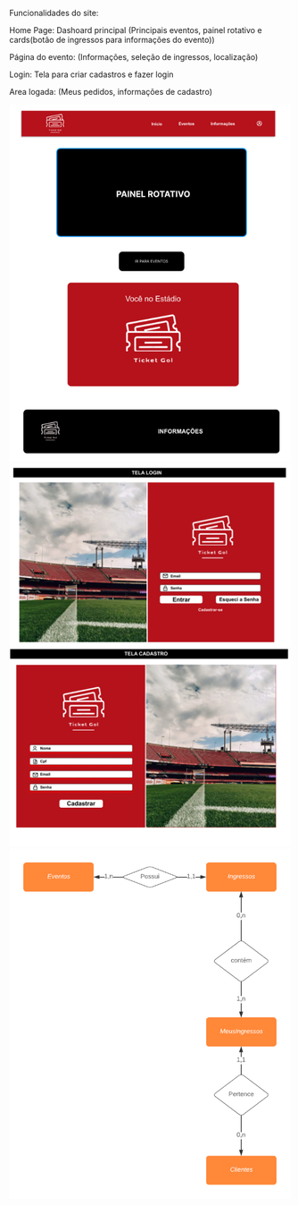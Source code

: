 Funcionalidades do site:

Home Page: Dashoard principal (Principais eventos, painel rotativo e cards(botão de ingressos para informações do evento))

Página do evento: (Informações, seleção de ingressos, localização)

Login: Tela para criar cadastros e fazer login

Area logada: (Meus pedidos, informações de cadastro)


![Home](/Prototipos/Home.PNG)
![Login](/Prototipos/Login.PNG)
![Cadastro](/Prototipos/Cadastro.PNG)
![MER](/Prototipos/MER.png)
